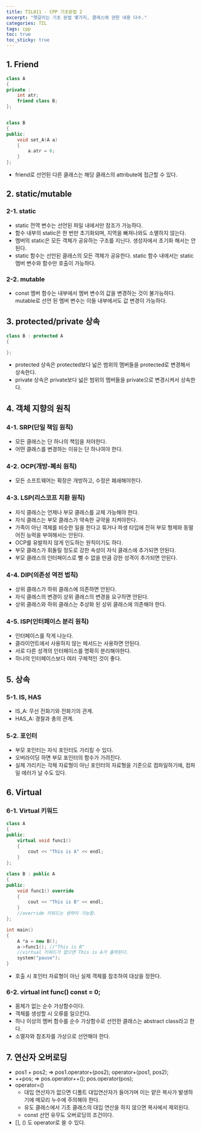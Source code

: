```yaml
---
title: TIL011 - CPP 기초문법 2
excerpt: "헷갈리는 기초 문법 몇가지, 클래스에 관한 내용 다수."
categories: TIL
tags: cpp
toc: true
toc_sticky: true
---
```


## 1. Friend

```cpp
class A
{
private :
	int atr;
	friend class B;
};


class B
{
public:
	void set_A(A a)
	{
		a.atr = 6;
	}
};
```

- friend로 선언된 다른 클래스는 해당 클래스의 attribute에 접근할 수 있다.

## 2. static/mutable

### 2-1. static

- static 전역 변수는 선언된 파일 내에서만 참조가 가능하다.
- 함수 내부의 static은 한 번만 초기화되며, 지역을 빠져나와도 소멸하지 않는다.
- 멤버의 static은 모든 객체가 공유하는 구조를 지닌다. 생성자에서 초기화 해서는 안된다.
- static 함수는 선언된 클래스의 모든 객체가 공유한다. static 함수 내에서는 static 멤버 변수와 함수만 호출이 가능하다.

### 2-2. mutable

- const 멤버 함수는 내부에서 멤버 변수의 값을 변경하는 것이 불가능하다. mutable로 선언 된 멤버 변수는 이들 내부에서도 값 변경이 가능하다.

## 3. protected/private 상속

```cpp
class B : protected A
{

};
```

- protected 상속은 protected보다 넓은 범위의 멤버들을 protected로 변경해서 상속한다.
- private 상속은 private보다 넓은 범위의 멤버들을 private으로 변경시켜서 상속한다.

## 4. 객체 지향의 원칙

### 4-1. SRP(단일 책임 원칙)

- 모든 클래스는 단 하나의 책임을 저야한다.
- 어떤 클래스를 변경하는 이유는 단 하나여야 한다.

### 4-2. OCP(개방-폐쇠 원칙)

- 모든 소프트웨어는 확장은 개방하고, 수정은 폐쇄해야한다.

### 4-3. LSP(리스코프 치환 원칙)

- 자식 클래스는 언제나 부모 클래스를 교체 가능해야 한다.
- 자식 클래스는 부모 클래스가 약속한 규약을 지켜야한다.
- 가족이 아닌 객체를 비슷한 일을 한다고 묶거나 파생 타입에 전혀 부모 형제와 동떨어진 능력을 부여해서는 안된다.
- OCP를 유발하지 않게 인도하는 원칙이기도 하다.
- 부모 클래스가 휘둘릴 정도로 강한 속성이 자식 클래스에 추가되면 안된다.
- 부모 클래스의 인터페이스로 뺄 수 없을 만큼 강한 성격이 추가되면 안된다.

### 4-4. DIP(의존성 역전 법칙)

- 상위 클래스가 하위 클래스에 의존하면 안된다.
- 자식 클래스의 변경이 상위 클래스의 변경을 요구하면 안된다.
- 상위 클래스와 하위 클래스는 추상화 된 상위 클래스에 의존해야 한다.

### 4-5. ISP(인터페이스 분리 원칙)

- 인터페이스를 작게 나눈다.
- 클라이언트에서 사용하지 않는 메서드는 사용하면 안된다.
- 서로 다른 성격의 인터페이스를 명확히 분리해야한다.
- 하나의 인터페이스보다 여러 구체적인 것이 좋다.

## 5. 상속

### 5-1. IS, HAS

- IS_A: 무선 전화기와 전화기의 관계.
- HAS_A: 경찰과 총의 관계.

### 5-2. 포인터

- 부모 포인터는 자식 포인터도 가리킬 수 있다.
- 오버라이딩 하면 부모 포인터의 함수가 가려진다.
- 실제 가리키는 각체 자료형이 아닌 포인터의 자료형을 기준으로 컴파일하기에, 컴파일 에러가 날 수도 있다.

## 6. Virtual

### 6-1. Virtual 키워드

```cpp
class A
{
public:
	virtual void func1()
	{
		cout << "This is A" << endl;
	}
};

class B : public A
{
public:
	void func1() override
	{
		cout << "This is B" << endl;
	}
    //override 키워드는 생략이 가능함.
};

int main()
{
	A *a = new B();
	a->func1(); //"This is B"
    //virtual 키워드가 없으면 This is A가 출력된다.
	system("pause");
}
```

- 호출 시 포인터 자료형이 아닌 실제 객체를 참조하여 대상을 정한다. 

### 6-2. virtual int func() const = 0;

- 몸체가 없는 순수 가상함수이다.
- 객체를 생성할 시 오류를 일으킨다.
- 하나 이상의 멤버 함수를 순수 가상함수로 선언한 클래스는 abstract class라고 한다.
- 소멸자와 참조자를 가상으로 선언해야 한다.

## 7. 연산자 오버로딩

- pos1 + pos2; => pos1.operator+(pos2); operator+(pos1, pos2);
- ++pos; => pos.operator++(); pos.operator(pos);
- operator=()
  - 대입 연산자가 없으면 디폴트 대입연산자가 들어가며 이는 얕은 복사가 발생하기에 메모리 누수에 주의해야 한다.
  - 유도 클래스에서 기초 클래스의 대입 연산을 하지 않으면 복사에서 제외된다.
  - const 선언 유무도 오버로딩의 조건이다.
- [], () 도 operator로 쓸 수 있다.